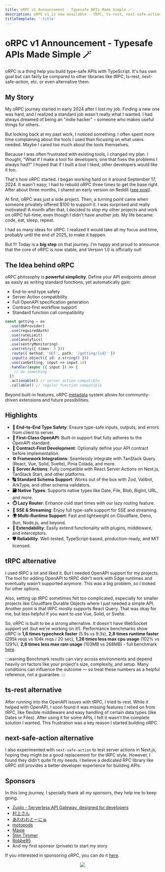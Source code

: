 ```yaml
---
title: oRPC v1 Announcement - Typesafe APIs Made Simple 🪄
description: oRPC v1 is now available - tRPC, ts-rest, next-safe-action, and more alternatives!
titleTemplate: ':title'
---
```


# oRPC v1 Announcement - Typesafe APIs Made Simple 🪄

oRPC is a thing help you build type-safe APIs with TypeScript. It's has own goal but can fairly be compared to other libraries like tRPC, ts-rest, next-safe-action, etc. or even alternative them.

## My Story

My oRPC journey started in early 2024 after I lost my job. Finding a new one was hard, and I realized a standard job wasn't really what I wanted. I had always dreamed of being an "indie hacker" – someone who makes useful things for others.

But looking back at my past work, I noticed something: I often spent more time complaining about the tools I used than focusing on what users needed. Maybe I cared too much about the tools themselves.

Because I was often frustrated with existing tools, I changed my plan. I thought, "What if I make a tool for developers, one that fixes the problems I always had?" I hoped that if I built a tool I liked, other developers would like it too.

That's how oRPC started. I began working hard on it around September 17, 2024. It wasn't easy; I had to rebuild oRPC three times to get the base right. After about three months, I shared an early version on Reddit ([see post](https://www.reddit.com/r/nextjs/comments/1h13upv/new_introducing_orpc_a_dropin_replacement_for/)).

At first, oRPC was just a side project. Then, a turning point came when someone privately offered $100 to support it. I was surprised and really motivated! A month after that, I decided to stop my other projects and work on oRPC full-time, even though I didn't have another job. My life became: code, eat, sleep, repeat.

I had so many ideas for oRPC. I realized it would take all my focus and time, probably until the end of 2025, to make it happen.

But !!! Today is a **big step** on that journey. I'm happy and proud to announce that the core of oRPC is now stable, and Version 1.0 is officially out!

## The Idea behind oRPC

oRPC philosophy is **powerful simplicity**. Define your API endpoints almost as easily as writing standard functions, yet automatically gain:

- End-to-end type safety
- Server Action compatibility
- Full OpenAPI specification generation
- Contract-first workflow support
- Standard function call compatibility

```ts
const getting = os
  .use(dbProvider)
  .use(requiredAuth)
  .use(rateLimit)
  .use(analytics)
  .use(sentryMonitoring)
  .use(retry({ times: 3 }))
  .route({ method: 'GET', path: '/getting/{id}' })
  .input(z.object({ id: z.string() }))
  .use(canGetting, input => input.id)
  .handler(async ({ input }) => {
    // do something
  })
  .actionable() // server action compatible
  .callable() // regular function compatible
```

Beyond built-in features, oRPC [metadata](https://orpc.unnoq.com/docs/metadata) system allows for community-driven extensions and future possibilities.

## Highlights

- **🔗 End-to-End Type Safety**: Ensure type-safe inputs, outputs, and errors from client to server.
- **📘 First-Class OpenAPI**: Built-in support that fully adheres to the OpenAPI standard.
- **📝 Contract-First Development**: Optionally define your API contract before implementation.
- **⚙️ Framework Integrations**: Seamlessly integrate with TanStack Query (React, Vue, Solid, Svelte), Pinia Colada, and more.
- **🚀 Server Actions**: Fully compatible with React Server Actions on Next.js, TanStack Start, and other platforms.
- **🔠 Standard Schema Support**: Works out of the box with Zod, Valibot, ArkType, and other schema validators.
- **🗃️ Native Types**: Supports native types like Date, File, Blob, BigInt, URL, and more.
- **⏱️ Lazy Router**: Enhance cold start times with our lazy routing feature.
- **📡 SSE & Streaming**: Enjoy full type-safe support for SSE and streaming.
- **🌍 Multi-Runtime Support**: Fast and lightweight on Cloudflare, Deno, Bun, Node.js, and beyond.
- **🔌 Extendability**: Easily extend functionality with plugins, middleware, and interceptors.
- **🛡️ Reliability**: Well-tested, TypeScript-based, production-ready, and MIT licensed.

## tRPC alternative

I used tRPC a lot and liked it. But I needed OpenAPI support for my projects. The tool for adding OpenAPI to tRPC didn't work with Edge runtimes and eventually wasn't supported anymore. This was a big problem, so I looked for other options.

Also, setting up tRPC sometimes felt too complicated, especially for smaller projects like Cloudflare Durable Objects where I just needed a simple API. Another point is that tRPC mostly supports React Query. That was okay for me, but less helpful if you want to use Vue, Solid, or Svelte.

So, oRPC is built to be a strong alternative. It doesn't have WebSocket support yet (but we're working on it!). Performance benchmarks show oRPC is **1,6 times typecheck faster** (5.9s vs 9.3s), **2,8 times runtime faster** (295k reqs vs 104k reqs / 20 sec), **1,26 times less max cpu usage** (102% vs 129%), **2,6 times less max ram usage** (103MB vs 268MB) - full benchmark [here](https://github.com/unnoq/orpc-benchmarks).

:::warning
Benchmark results can vary across environments and depend heavily on factors like your project's size, complexity, and setup. Many conditions can influence the outcome — so treat these numbers as a helpful reference, not a guarantee.
:::

## ts-rest alternative

After running into the OpenAPI issues with tRPC, I tried ts-rest. While it helped with OpenAPI, I soon found it was missing features I relied on from tRPC, like flexible middleware and easy handling of certain data types (like Dates or Files). After using it for some APIs, I felt it wasn't the complete solution I wanted. This frustration was a key reason I started building oRPC.

## next-safe-action alternative

I also experimented with `next-safe-action` to test server actions in Next.js, hoping they might be a good replacement for the tRPC style. However, I found they didn't quite fit my needs. I believe a dedicated RPC library like oRPC still provides a better developer experience for building APIs.

## Sponsors

In this long journey, I specially thank all my sponsors, they help me to keep going.

- [Zuplo - Serverless API Gateway, designed for developers](https://zuplo.link/orpc)
- [村上さん](https://github.com/SanMurakami)
- [あわわわとーにゅ](https://github.com/u1-liquid)
- [motopods](https://github.com/motopods)
- [Maxie](https://github.com/MrMaxie)
- [Stijn Timmer](https://github.com/Stijn-Timmer)
- [Robbe95](https://github.com/Robbe95)
- And my first sponsor (private) to start my story

If you interested in sponsoring oRPC, you can do it [here](https://github.com/sponsors/unnoq).

<p align="center">
  <a href="https://cdn.jsdelivr.net/gh/unnoq/unnoq/sponsors.svg">
    <img src='https://cdn.jsdelivr.net/gh/unnoq/unnoq/sponsors.svg'/>
  </a>
</p>
